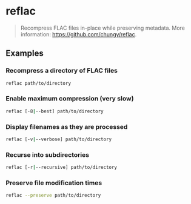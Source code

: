 # reflac

> Recompress FLAC files in-place while preserving metadata. More information: <https://github.com/chungy/reflac>.

## Examples

### Recompress a directory of FLAC files

```bash
reflac path/to/directory
```

### Enable maximum compression (very slow)

```bash
reflac [-8|--best] path/to/directory
```

### Display filenames as they are processed

```bash
reflac [-v|--verbose] path/to/directory
```

### Recurse into subdirectories

```bash
reflac [-r|--recursive] path/to/directory
```

### Preserve file modification times

```bash
reflac --preserve path/to/directory
```
